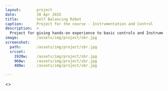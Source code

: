 ```yaml
---
layout:       project
date:         30 Apr 2015
title:        Self Balancing Robot
caption:      Project for the course - Instrumentation and Control
description:  >
  Project for giving hands-on experience to basic controls and Instrumentation.
image:        /assets/img/project/sbr.jpg
screenshot:
  path:       /assets/img/project/sbr.jpg
  srcset:
    1920w:    /assets/img/project/sbr.jpg
    960w:     /assets/img/project/sbr.jpg
    480w:     /assets/img/project/sbr.jpg

---
```


<>
